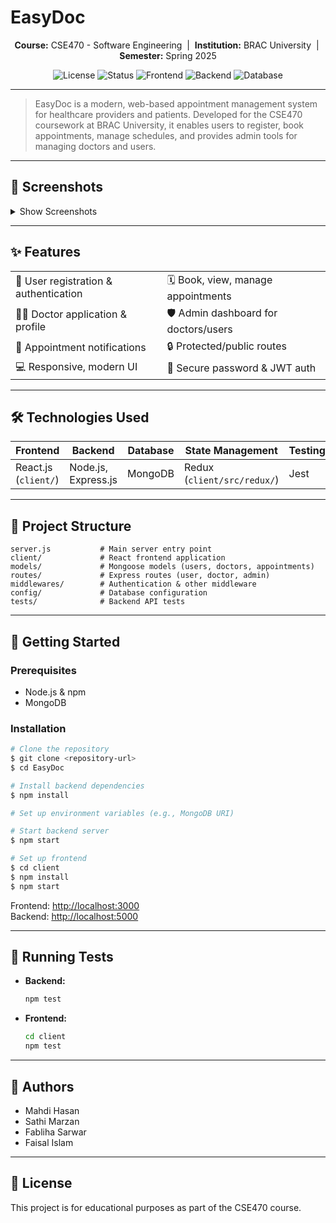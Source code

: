 # EasyDoc

<p align="center">
  <b>Course:</b> CSE470 - Software Engineering &nbsp;|&nbsp;
  <b>Institution:</b> BRAC University &nbsp;|&nbsp;
  <b>Semester:</b> Spring 2025
</p>

<p align="center">
  <img src="https://img.shields.io/badge/License-Educational-blue" alt="License" />
  <img src="https://img.shields.io/badge/Status-Active-brightgreen" alt="Status" />
  <img src="https://img.shields.io/badge/Frontend-React.js-blue" alt="Frontend" />
  <img src="https://img.shields.io/badge/Backend-Node.js%20%7C%20Express.js-green" alt="Backend" />
  <img src="https://img.shields.io/badge/Database-MongoDB-yellowgreen" alt="Database" />
</p>

---

> EasyDoc is a modern, web-based appointment management system for healthcare providers and patients. Developed for the CSE470 coursework at BRAC University, it enables users to register, book appointments, manage schedules, and provides admin tools for managing doctors and users.

---

## 📸 Screenshots

<details>
<summary>Show Screenshots</summary>

- **Home**

  ![Home](https://github.com/user-attachments/assets/0d93367e-e098-457a-a7b9-406df5dfeac5)

- **Appointment Booking**

  ![Book](https://github.com/user-attachments/assets/56dfcf01-ccd5-401e-9efe-103c15b87c58)

- **Appointments**

  ![Appointments](https://github.com/user-attachments/assets/240c1f8c-187e-4a0c-8206-7dd0701ac9b0)

- **Notifications**

  ![image](https://github.com/user-attachments/assets/ed9e63aa-e466-4749-9f13-27a1ab71034b)

- **Doctor Panel**

  ![image](https://github.com/user-attachments/assets/049c2d97-8ec2-4de6-b38b-4976b92a211b)

- **Admin Panel**

  ![image](https://github.com/user-attachments/assets/9cdaf87e-1f54-4ba4-b4c4-e22e5efdeee9)

- **Login**

  ![image](https://github.com/user-attachments/assets/e331fb04-f029-4429-8fb9-a0d3951666d5)

- **Registration**

  ![image](https://github.com/user-attachments/assets/d746ccf6-c3cb-4ff2-aee6-bc03247d3065)

</details>

---

## ✨ Features

|                                       |                                      |
| ------------------------------------- | ------------------------------------ |
| 📝 User registration & authentication | 🗓️ Book, view, manage appointments   |
| 👨‍⚕️ Doctor application & profile       | 🛡️ Admin dashboard for doctors/users |
| 🔔 Appointment notifications          | 🔒 Protected/public routes           |
| 💻 Responsive, modern UI              | 🔑 Secure password & JWT auth        |

---

## 🛠️ Technologies Used

| Frontend             | Backend             | Database | State Management            | Testing |
| -------------------- | ------------------- | -------- | --------------------------- | ------- |
| React.js (`client/`) | Node.js, Express.js | MongoDB  | Redux (`client/src/redux/`) | Jest    |

---

## 📁 Project Structure

```
server.js           # Main server entry point
client/             # React frontend application
models/             # Mongoose models (users, doctors, appointments)
routes/             # Express routes (user, doctor, admin)
middlewares/        # Authentication & other middleware
config/             # Database configuration
tests/              # Backend API tests
```

---

## 🚀 Getting Started

### Prerequisites

- Node.js & npm
- MongoDB

### Installation

```sh
# Clone the repository
$ git clone <repository-url>
$ cd EasyDoc

# Install backend dependencies
$ npm install

# Set up environment variables (e.g., MongoDB URI)

# Start backend server
$ npm start

# Set up frontend
$ cd client
$ npm install
$ npm start
```

Frontend: [http://localhost:3000](http://localhost:3000)  
Backend: [http://localhost:5000](http://localhost:5000)

---

## 🧪 Running Tests

- **Backend:**
  ```sh
  npm test
  ```
- **Frontend:**
  ```sh
  cd client
  npm test
  ```

---

## 👥 Authors

- Mahdi Hasan
- Sathi Marzan
- Fabliha Sarwar
- Faisal Islam

---

## 📄 License

This project is for educational purposes as part of the CSE470 course.
